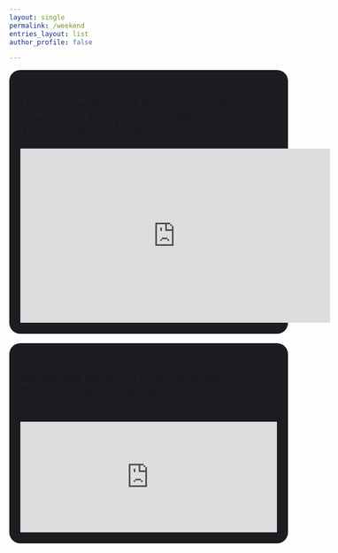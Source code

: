 ```yaml
---
layout: single
permalink: /weekend
entries_layout: list
author_profile: false

---
```



<div style="padding:20px; background: rgb(27, 29, 34);border-radius: 20px;">
<h2><i class="fas fa-tag"></i>  Lex Fridman Podcast #246 – Peter Woit: Theories of Everything and Why String Theory is Not Even Wrong </h2>
<iframe width="560" height="315" src="https://www.youtube.com/embed/nDDJFvuFXdc" title="YouTube video player" frameborder="0" allow="accelerometer; autoplay; clipboard-write; encrypted-media; gyroscope; picture-in-picture" allowfullscreen></iframe>
</div>

<br>

<div style="padding:20px; background: rgb(27, 29, 34);border-radius: 20px;">
<h2><i class="fas fa-tag"></i>  Mindscape podcast: Priya Natarajan on Galaxies, Black Holes, and Cosmic Anomalies </h2>
 <iframe src="https://art19.com/shows/sean-carrolls-mindscape/episodes/3fb3552e-0222-4ad2-8697-0fe6b1a68d84/embed?theme=dark-blue" style="width: 100%; height: 200px; border: 0 none;" scrolling="no"></iframe>
</div>
